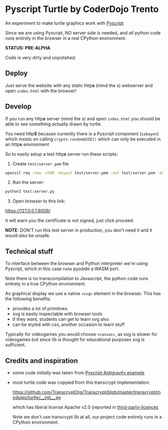 # Pyscript Turtle by CoderDojo Trento


An experiment to make turtle graphics work with [Pyscript](https://pyscript.net/)

Since we are using Pyscript, NO server side is needed, and *all* python code runs entirely in the browser 
in a real CPython environment. 

**STATUS: PRE-ALPHA**

Code is very dirty and unpolished.


## Deploy

Just serve the website with any static http**s** (mind the s) webserver  and open `index.html` with the browser!


## Develop

If you run any http**s** server (mind the s) and open `index.html` you should be able to see something actually drawn by turtle.

You need http**S** because currently there is a Pyscript component (`sabayon`) which insists on calling `crypto.randomUUID()` 
which can only be executed in an http**s** environment

So to easily setup a test http**s** server run these scripts: 

1. Create `test/server.pem` file

```bash
openssl req -new -x509 -keyout test/server.pem -out test/server.pem -days 365 -nodes
```

2. Run the server:

```python
python3 test/server.py
```

3. Open browser to this link: 

https://127.0.0.1:8008/

It will warn you the certificate is not signed, just click proceed.


**NOTE**: DON'T run this test server in production, you don't need it and it would also be unsafe.


## Technical stuff

To interface between the browser and Python interpreter we're using Pyscript, which in this case runs pyodide a WASM port. 

Note there is no transcompilation to Javascript, the python code runs entirely in a true CPython environment.


As graphical display we use a native `<svg>` element in the browser. This has the following benefits:

- provides a lot of primitives
- svg is easily inspectable with browser tools
- if they want, students can get to learn svg also
- can be styled with css, another occasion to learn stuff


Typically for videogames you would choose `<canvas>`, as svg is slower for videogames but 
since lib is thought for educational purposes svg is sufficient.

## Credits and inspiration

- some code initially was taken from [Pyscript Antigravity example](https://pyscript.net/examples/antigravity.html)
- most turtle code was copyied from this transcrypt implementation:

  https://github.com/TranscryptOrg/Transcrypt/blob/master/transcrypt/modules/turtle/__init__.py
  
  which has liberal license Apache v2.0 (reported in [third-party-licences](third-party-licences)

  Note we don't use transcrypt lib at all, our project code entirely runs in a CPython environment.
